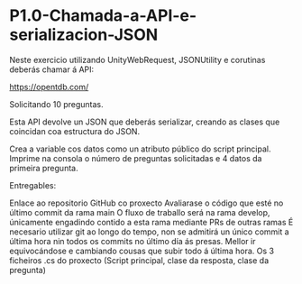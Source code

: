 # P1.0-Chamada-a-API-e-serializacion-JSON

Neste exercicio utilizando UnityWebRequest, JSONUtility e corutinas deberás chamar á API:

https://opentdb.com/

Solicitando 10 preguntas.

Esta API devolve un JSON que deberás serializar, creando as clases que coincidan coa estructura do JSON.

Crea a variable cos datos como un atributo público do script principal. Imprime na consola o número de preguntas solicitadas e 4 datos da primeira pregunta.

Entregables:

Enlace ao repositorio GitHub co proxecto
Avaliarase o código que esté no último commit da rama main
O fluxo de traballo será na rama develop, únicamente engadindo contido a esta rama mediante PRs de outras ramas
É necesario utilizar git ao longo do tempo, non se admitirá un único commit a última hora nin todos os commits no último día ás presas. Mellor ir equivocándose e cambiando cousas que subir todo á última hora.
Os 3 ficheiros .cs do proxecto (Script principal, clase da resposta, clase da pregunta)
